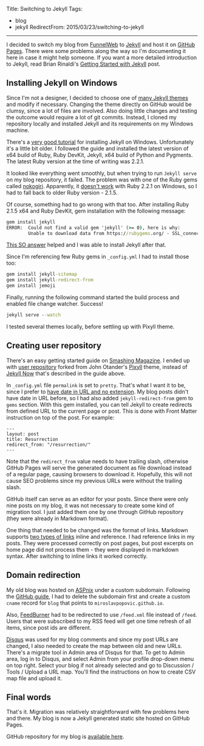Title: Switching to Jekyll
Tags:
  - blog
  - jekyll
RedirectFrom: 2015/03/23/switching-to-jekyll
---

I decided to switch my blog from [FunnelWeb](http://www.funnelweblog.com/) to [Jekyll](http://jekyllrb.com/) and host it on [GitHub Pages](https://pages.github.com/). There were some problems along the way so I'm documenting it here in case it might help someone. If you want a more detailed introduction to Jekyll, read Brian Rinaldi's [Getting Started with Jekyll](http://developer.telerik.com/featured/getting-started-with-jekyll/) post.

## Installing Jekyll on Windows

Since I'm not a designer, I decided to choose one of [many Jekyll themes](https://github.com/jekyll/jekyll/wiki/Themes) and modify if necessary. Changing the theme directly on GitHub would be clumsy, since a lot of files are involved. Also doing little changes and testing the outcome would require a lot of git commits. Instead, I cloned my repository locally and installed Jekyll and its requirements on my Windows machine.

There's a [very good tutorial](http://jekyll-windows.juthilo.com/) for installing Jekyll on Windows. Unfortunately it's a little bit older. I followed the guide and installed the latest version of x64 build of Ruby, Ruby DevKit, Jekyll, x64 build of Python and Pygments. The latest Ruby version at the time of writing was 2.2.1.

It looked like everything went smoothly, but when trying to run `Jekyll serve` on my blog repository, it failed. The problem was with one of the Ruby gems called [nokogiri](http://www.nokogiri.org/). Apparently, it [doesn't work](http://stackoverflow.com/questions/28999906/require-cannot-load-such-file-nokogiri-nokogiri-loaderror-when-running) with Ruby 2.2.1 on Windows, so I had to fall back to older Ruby version - 2.1.5.

Of course, something had to go wrong with that too. After installing Ruby 2.1.5 x64 and Ruby DevKit, gem installation with the following message:

```bat
gem install jekyll
ERROR:  Could not find a valid gem 'jekyll' (>= 0), here is why:
       	Unable to download data from https://rubygems.org/ - SSL_connect returned=1 errno=0 state=SSLv3 read server certificate B: certificate verify failed (https://api.rubygems.org/latest_specs.4.8.gz)
```

[This SO answer](http://stackoverflow.com/a/27641786/119230) helped and I was able to install Jekyll after that.

Since I'm referencing few Ruby gems in `_config.yml` I had to install those too:

```bat
gem install jekyll-sitemap
gem install jekyll-redirect-from
gem install jemoji
```

Finally, running the following command started the build process and enabled file change watcher. Success!

```bat
jekyll serve --watch
```

I tested several themes locally, before settling up with Pixyll theme.

## Creating user repository

There's an easy getting started guide on [Smashing Magazine](http://www.smashingmagazine.com/2014/08/01/build-blog-jekyll-github-pages/). I ended up with [user repository](https://github.com/miroslavpopovic/miroslavpopovic.github.io) forked from John Otander's [Pixyll](https://github.com/johnotander/pixyll) theme, instead of [Jekyll Now](https://github.com/barryclark/jekyll-now) that's described in the guide above.

In `_config.yml` file `permalink` is set to `pretty`. That's what I want it to be, since I prefer to [have date in URL and no extension](http://jekyllrb.com/docs/permalinks/#built-in-permalink-styles). My blog posts didn't have date in URL before, so I had also added `jekyll-redirect-from` gem to `gems` section. With this gem installed, you can tell Jekyll to create redirects from defined URL to the current page or post. This is done with Front Matter instruction on top of the post. For example:

	---
	layout: post
	title: Resurrection
	redirect_from: "/resurrection/"
	---

Note that the `redirect_from` value needs to have trailing slash, otherwise GitHub Pages will serve the generated document as file download instead of a regular page, causing browsers to download it. Hopefully, this will not cause SEO problems since my previous URLs were without the trailing slash.

GitHub itself can serve as an editor for your posts. Since there were only nine posts on my blog, it was not necessary to create some kind of migration tool. I just added them one by one through GitHub repository (they were already in Markdown format).

One thing that needed to be changed was the format of links. Markdown supports [two types of links](http://daringfireball.net/projects/markdown/syntax#link) inline and reference. I had reference links in my posts. They were processed correctly on post pages, but post excerpts on home page did not process them - they were displayed in markdown syntax. After switching to inline links it worked correctly.

## Domain redirection

My old blog was hosted on [ASPnix](https://billing.aspnix.com/aff.php?aff=079) under a custom subdomain. Following the [GitHub guide](https://help.github.com/articles/setting-up-a-custom-domain-with-github-pages/), I had to delete the subdomain first and create a custom `cname` record for `blog` that points to `miroslavpopovic.github.io`.

Also, [FeedBurner](https://feedburner.google.com/) had to be redirected to use `/feed.xml` file instead of `/feed`. Users that were subscribed to my RSS feed will get one time refresh of all items, since post ids are different.

[Disqus](https://disqus.com/) was used for my blog comments and since my post URLs are changed, I also needed to create the map between old and new URLs. There's a migrate tool in Admin area of Disqus for that. To get to Admin area, log in to Disqus, and select Admin from your profile drop-down menu on top right. Select your blog if not already selected and go to Discussion / Tools / Upload a URL map. You'll find the instructions on how to create CSV map file and upload it.

## Final words

That's it. Migration was relatively straightforward with few problems here and there. My blog is now a Jekyll generated static site hosted on GitHub Pages.

GitHub repository for my blog is [available here](https://github.com/miroslavpopovic/miroslavpopovic.github.io).
